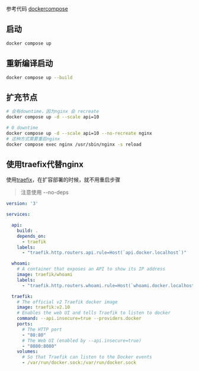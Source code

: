
参考代码 [dockercompose](https://github.com/gozeon/code-collections/tree/master/dockercompose)

## 启动

```bash
docker compose up
```

## 重新编译启动

```bash
docker compose up --build
```

## 扩充节点

```bash
# 会有downtime，因为nginx 会 recreate
docker compose up -d --scale api=10

# 0 downtime 
docker compose up -d --scale api=10 --no-recreate nginx 
# 这种方式需要重启nginx
docker compose exec nginx /usr/sbin/nginx -s reload
```



## 使用traefix代替nginx

使用[traefix](https://doc.traefik.io/traefik/)，在扩容部署的时候，就不用重启步骤

> 注意使用 --no-deps

```yaml title="docker-compose.yml"
version: '3'

services:

  api:
    build: .
    depends_on:
      - traefik
    labels:
      - "traefik.http.routers.api.rule=Host(`api.docker.localhost`)"

  whoami:
    # A container that exposes an API to show its IP address
    image: traefik/whoami
    labels:
      - "traefik.http.routers.whoami.rule=Host(`whoami.docker.localhost`)"

  traefik:
    # The official v2 Traefik docker image
    image: traefik:v2.10
    # Enables the web UI and tells Traefik to listen to docker
    command: --api.insecure=true --providers.docker
    ports:
      # The HTTP port
      - "80:80"
      # The Web UI (enabled by --api.insecure=true)
      - "8080:8080"
    volumes:
      # So that Traefik can listen to the Docker events
      - /var/run/docker.sock:/var/run/docker.sock

```
